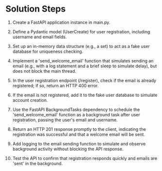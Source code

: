 # Solution Steps

1. Create a FastAPI application instance in main.py.

2. Define a Pydantic model (UserCreate) for user registration, including username and email fields.

3. Set up an in-memory data structure (e.g., a set) to act as a fake user database for uniqueness checking.

4. Implement a 'send_welcome_email' function that simulates sending an email (e.g., with a log statement and a brief sleep to simulate delay), but does not block the main thread.

5. In the user registration endpoint (/register), check if the email is already registered; if so, return an HTTP 400 error.

6. If the email is not registered, add it to the fake user database to simulate account creation.

7. Use the FastAPI BackgroundTasks dependency to schedule the 'send_welcome_email' function as a background task after user registration, passing the user's email and username.

8. Return an HTTP 201 response promptly to the client, indicating the registration was successful and that a welcome email will be sent.

9. Add logging to the email sending function to simulate and observe background activity without blocking the API response.

10. Test the API to confirm that registration responds quickly and emails are 'sent' in the background.

